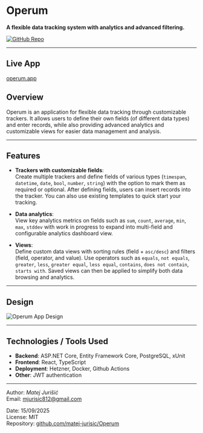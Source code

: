 # Operum  

**A flexible data tracking system with analytics and advanced filtering.**  

[![GitHub Repo](https://img.shields.io/badge/GitHub-Operum-blue?logo=github)](https://github.com/matej-jurisic/Operum)  

---

## Live App

[operum.app](https://operum.app)

## Overview  

Operum is an application for flexible data tracking through customizable trackers. It allows users to define their own fields (of different data types) and enter records, while also providing advanced analytics and customizable views for easier data management and analysis.  

---

## Features  

-   **Trackers with customizable fields**:  
    Create multiple trackers and define fields of various types (`timespan`, `datetime`, `date`, `bool`, `number`, `string`) with the option to mark them as required or optional. After defining fields, users can insert records into the tracker. You can also use existing templates to quick start your tracking.

-   **Data analytics**:  
    View key analytics metrics on fields such as `sum`, `count`, `average`, `min`, `max`, `stddev` with work in progress to expand into multi-field and configurable analytics dashboard view.

-   **Views**:  
    Define custom data views with sorting rules (field + `asc/desc`) and filters (field, operator, and value). Use operators such as `equals`, `not equals`, `greater`, `less`, `greater equal`, `less equal`, `contains`, `does not contain`, `starts with`. Saved views can then be applied to simplify both data browsing and analytics.  

---

## Design

![Operum App Design](/content/projects/operum/image.png)

---

## Technologies / Tools Used  

-   **Backend**: ASP.NET Core, Entity Framework Core, PostgreSQL, xUnit  
-   **Frontend**: React, TypeScript
-	**Deployment**: Hetzner, Docker, Github Actions
-   **Other**: JWT authentication

---

Author: _Matej Jurišić_  
Email: [mjurisic812@gmail.com](mailto:mjurisic812@gmail.com)  

Date: 15/09/2025  
License: MIT  
Repository: [github.com/matej-jurisic/Operum](https://github.com/matej-jurisic/Operum)  

